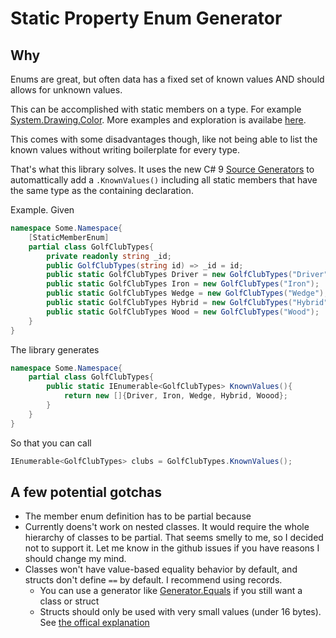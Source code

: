 # Static Property Enum Generator

## Why
Enums are great, but often data has a fixed set of known values AND should allows for unknown values.

This can be accomplished with static members on a type. For example [System.Drawing.Color](https://referencesource.microsoft.com/#System.Drawing/commonui/System/Drawing/Color.cs,9103fd761ca562ae).
More examples and exploration is availabe [here](https://spencerfarley.com/2020/08/07/structs-vs-enums/).

This comes with some disadvantages though, like not being able to list the known values without writing boilerplate for every type.

That's what this library solves. It uses the new C# 9 [Source Generators](https://devblogs.microsoft.com/dotnet/introducing-c-source-generators/) to automattically add a `.KnownValues()`
including all static members that have the same type as the containing declaration.

Example. Given
```cs
namespace Some.Namespace{
	[StaticMemberEnum]
	partial class GolfClubTypes{
		private readonly string _id;
		public GolfClubTypes(string id) => _id = id;
		public static GolfClubTypes Driver = new GolfClubTypes("Driver");
		public static GolfClubTypes Iron = new GolfClubTypes("Iron");
		public static GolfClubTypes Wedge = new GolfClubTypes("Wedge");
		public static GolfClubTypes Hybrid = new GolfClubTypes("Hybrid");
		public static GolfClubTypes Wood = new GolfClubTypes("Wood");
	}
}
```

The library generates
```cs
namespace Some.Namespace{
	partial class GolfClubTypes{
		public static IEnumerable<GolfClubTypes> KnownValues(){
			return new []{Driver, Iron, Wedge, Hybrid, Woood};
		}
	}
}
```

So that you can call
```cs
IEnumerable<GolfClubTypes> clubs = GolfClubTypes.KnownValues();
```

## A few potential gotchas
- The member enum definition has to be partial because 
- Currently doens't work on nested classes. It would require the whole hierarchy of classes to be partial. That seems smelly to me, so I decided not to support it. Let me know in the github issues if you have reasons I should change my mind.
- Classes won't have value-based equality behavior by default, and structs don't define `==` by default. I recommend using records.
	- You can use a generator like [Generator.Equals](https://github.com/diegofrata/Generator.Equals) if you still want a class or struct
	- Structs should only be used with very small values (under 16 bytes). See [the offical explanation](https://docs.microsoft.com/en-us/dotnet/standard/design-guidelines/choosing-between-class-and-struct)

<!-- 
	TODO: 
	- Add analyzers that warn of potential issues 
		- has the attribute, but isn't partial
	- Consider a stronger attribute type check.
	  -  I don't see a need to support inheritance, since there is no way for them to extend the attribute without making a new generator

	!!! Could get rid of the partial requirement by instead auto-implementing an interface?? 
		Nevermind. It'd still need to be partial becase the source must be added as a separate file
		It would make it smoother if I decided to have a default version based on reflection. The reflection version wouldn't need partial.
 -->

